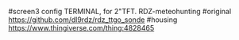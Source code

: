 #screen3 config TERMINAL, for 2"TFT.
RDZ-meteohunting
#original https://github.com/dl9rdz/rdz_ttgo_sonde
#housing https://www.thingiverse.com/thing:4828465
